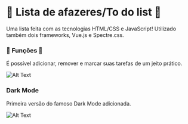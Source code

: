 # :memo: Lista de afazeres/To do list :memo:

Uma lista feita com as tecnologias HTML/CSS e JavaScript! Utilizado também dois frameworks, Vue.js e Spectre.css.

### :wrench: Funções :wrench:

É possível adicionar, remover e marcar suas tarefas de um jeito prático.






![Alt Text](https://media.giphy.com/media/Gk3hvpqONauNO307JW/source.gif)

### Dark Mode
 
 Primeira versão do famoso Dark Mode adicionada.

![Alt Text](https://media.giphy.com/media/DKuFl6K3N4Zm5cCldf/source.gif)
